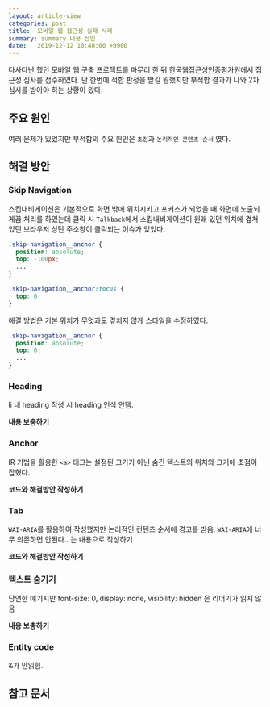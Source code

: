```yaml
---
layout: article-view
categories: post
title:  모바일 웹 접근성 실패 사례
summary: summary 내용 삽입
date:   2019-12-12 10:40:00 +0900
---
```


다사다난 했던 모바일 웹 구축 프로젝트를 마무리 한 뒤 한국웹접근성인증평가원에서 접근성 심사를 접수하였다. 단 한번에 적합 판정을 받길 원했지만 부적합 결과가 나와 2차 심사를 받아야 하는 상황이 왔다.

## 주요 원인

여러 문제가 있었지만 부적합의 주요 원인은 `초점`과 `논리적인 콘텐츠 순서` 였다.

## 해결 방안

### Skip Navigation

스킵내비게이션은 기본적으로 화면 밖에 위치시키고 포커스가 되었을 때 화면에 노출되게끔 처리를 하였는데 클릭 시 `Talkback`에서 스킵내비게이션이 원래 있던 위치에 곂쳐있던 브라우저 상단 주소창이 클릭되는 이슈가 있었다.

```css
.skip-navigation__anchor {
  position: absolute;
  top: -100px;
  ...
}

.skip-navigation__anchor:focus {
  top: 0;
}
```

해결 방법은 기본 위치가 무엇과도 곂치지 않게 스타일을 수정하였다.

```css
.skip-navigation__anchor {
  position: absolute;
  top: 0;
  ...
}
```

### Heading

li 내 heading 작성 시 heading 인식 안됌.

**내용 보충하기**

### Anchor

IR 기법을 활용한 `<a>` 태그는 설정된 크기가 아닌 숨긴 텍스트의 위치와 크기에 초점이 잡혔다.

**코드와 해결방안 작성하기**

### Tab

`WAI-ARIA`를 활용하여 작성했지만 논리적인 컨텐츠 순서에 경고를 받음. 
`WAI-ARIA`에 너무 의존하면 안된다.. 는 내용으로 작성하기

**코드와 해결방안 작성하기**

### 텍스트 숨기기

당연한 얘기지만 font-size: 0, display: none, visibility: hidden 은 리더기가 읽지 않음

**내용 보충하기**

### Entity code

&가 안읽힘.

## 참고 문서